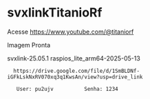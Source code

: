 # svxlinkTitanioRf

Acesse 
https://www.youtube.com/@titaniorf


Imagem Pronta 
   
   
   svxlink-25.05.1 
   raspios_lite_arm64-2025-05-13
   
      
      https://drive.google.com/file/d/1SmBLDNf-iGFkLskNxRV070xq3q1KwsAn/view?usp=drive_link
   
       User: pu2ujv          Senha: 1234
    
